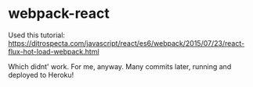 # webpack-react

Used this tutorial: https://ditrospecta.com/javascript/react/es6/webpack/2015/07/23/react-flux-hot-load-webpack.html

Which didnt' work.  For me, anyway.  Many commits later, running and deployed to Heroku!
